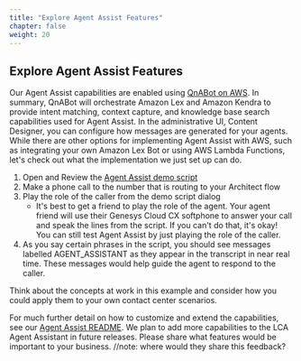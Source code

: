 ```yaml
---
title: "Explore Agent Assist Features"
chapter: false
weight: 20
---
```


## Explore Agent Assist Features
Our Agent Assist capabilities are enabled using [QnABot on AWS](https://aws.amazon.com/solutions/implementations/qnabot-on-aws/). In summary, QnABot will orchestrate Amazon Lex and Amazon Kendra to provide intent matching, context capture, and knowledge base search capabilities used for Agent Assist. In the administrative UI, Content Designer, you can configure how messages are generated for your agents. While there are other options for implementing Agent Assist with AWS, such as integrating your own Amazon Lex Bot or using AWS Lambda Functions, let's check out what the implementation we just set up can do. 

1. Open and Review the [Agent Assist demo script](https://github.com/aws-samples/amazon-transcribe-live-call-analytics/blob/main/lca-agentassist-setup-stack/agent-assist-demo-script.md)
2. Make a phone call to the number that is routing to your Architect flow
3. Play the role of the caller from the demo script dialog
    - It's best to get a friend to play the role of the agent. Your agent friend will use their Genesys Cloud CX softphone to answer your call and speak the lines from the script. If you can't do that, it's okay! You can still test Agent Assist by just playing the role of the caller. 
4. As you say certain phrases in the script, you should see messages labelled AGENT_ASSISTANT as they appear in the transcript in near real time. These messages would help guide the agent to respond to the caller. 

Think about the concepts at work in this example and consider how you could apply them to your own contact center scenarios.

For much further detail on how to customize and extend the capabilities, see our [Agent Assist README](https://github.com/aws-samples/amazon-transcribe-live-call-analytics/blob/main/lca-agentassist-setup-stack/README.md). We plan to add more capabilities to the LCA Agent Assistant in future releases. Please share what features would be important to your business. //note: where would they share this feedback?